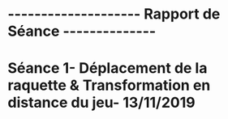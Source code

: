 # -------------------- Rapport de Séance --------------





# Séance 1- Déplacement de la raquette & Transformation en distance du jeu- 13/11/2019 
